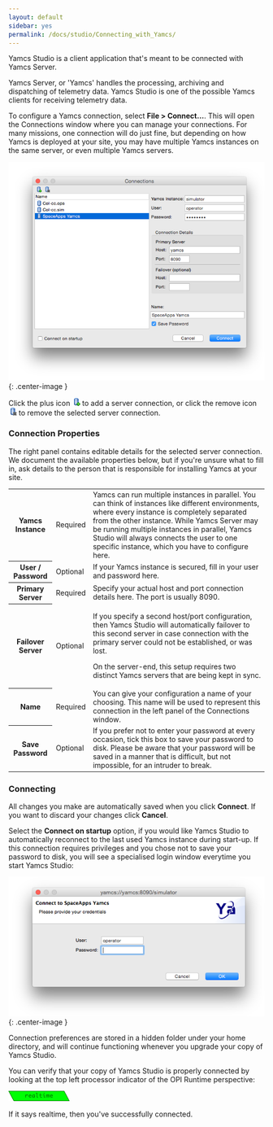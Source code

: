 ```yaml
---
layout: default
sidebar: yes
permalink: /docs/studio/Connecting_with_Yamcs/
---
```


Yamcs Studio is a client application that's meant to be connected with Yamcs Server.

Yamcs Server, or 'Yamcs' handles the processing, archiving and dispatching of telemetry data. Yamcs Studio is one of the possible Yamcs clients for receiving telemetry data.

To configure a Yamcs connection, select **File > Connect...**. This will open the Connections window where you can manage your connections. For many missions, one connection will do just fine, but depending on how Yamcs is deployed at your site, you may have multiple Yamcs instances on the same server, or even multiple Yamcs servers.

![Connections](/assets/studio/connections.png){: .center-image }

Click the plus icon ![Add Server](/assets/studio/icons/server_add.png) to add a server connection, or click the remove icon ![Remove Server](/assets/studio/icons/server_remove.png) to remove the selected server connection.

### Connection Properties
The right panel contains editable details for the selected server connection. We document the available properties below, but if you're unsure what to fill in, ask details to the person that is responsible for installing Yamcs at your site.

<table class="inline">
    <tr>
        <th>Yamcs Instance</th>
        <td>Required</td>
        <td>
            Yamcs can run multiple instances in parallel. You can think of instances like different environments, where every instance is completely separated from the other instance. While Yamcs Server may be running multiple instances in parallel, Yamcs Studio will always connects the user to one specific instance, which you have to configure here.  
        </td>
    </tr>
    <tr>
        <th>User / Password</th>
        <td>Optional</td>
        <td>
            If your Yamcs instance is secured, fill in your user and password here.
        </td>
    </tr>
    <tr>
        <th>Primary Server</th>
        <td>Required</td>
        <td>
            Specify your actual host and port connection details here. The port is usually 8090.
        </td>
    </tr>
    <tr>
        <th>Failover Server</th>
        <td>Optional</td>
        <td>
            <p>
                If you specify a second host/port configuration, then Yamcs Studio will automatically failover to this second server in case connection with the primary server could not be established, or was lost.
            </p>
            <p>
                On the server-end, this setup requires two distinct Yamcs servers that are being kept in sync.
            </p>
        </td>
    </tr>
    <tr>
        <th>Name</th>
        <td>Required</td>
        <td>
            You can give your configuration a name of your choosing. This name will be used to represent this connection in the left panel of the Connections window.
        </td>
    </tr>
    <tr>
        <th>Save Password</th>
        <td>Optional</td>
        <td>
            If you prefer not to enter your password at every occasion, tick this box to save your password to disk. Please be aware that your password will be saved in a manner that is difficult, but not impossible, for an intruder to break.
        </td>
    </tr>
</table>

### Connecting
All changes you make are automatically saved when you click **Connect**. If you want to discard your changes click **Cancel**.

Select the **Connect on startup** option, if you would like Yamcs Studio to automatically reconnect to the last used Yamcs instance during start-up. If this connection requires privileges and you chose not to save your password to disk, you will see a specialised login window everytime you start Yamcs Studio:

![Login](/assets/studio/login.png){: .center-image }

<div class="hint">
    Connection preferences are stored in a hidden folder under your home directory, and will continue functioning whenever you upgrade your copy of Yamcs Studio.
</div>

You can verify that your copy of Yamcs Studio is properly connected by looking at the top left processor indicator of the OPI Runtime perspective:

![Realtime Processor](/assets/studio/processor.png)

If it says realtime, then you've successfully connected.
